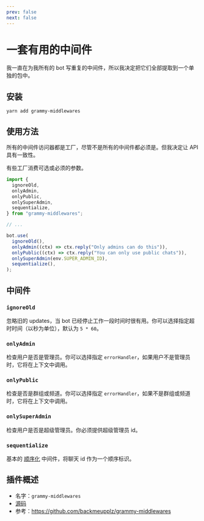```yaml
---
prev: false
next: false
---
```


# 一套有用的中间件

我一直在为我所有的 bot
写重复的中间件，所以我决定把它们全部提取到一个单独的包中。

## 安装

`yarn add grammy-middlewares`

## 使用方法

所有的中间件访问器都是工厂，尽管不是所有的中间件都必须是。但我决定让 API
具有一致性。

有些工厂消费可选或必须的参数。

```ts
import {
  ignoreOld,
  onlyAdmin,
  onlyPublic,
  onlySuperAdmin,
  sequentialize,
} from "grammy-middlewares";

// ...

bot.use(
  ignoreOld(),
  onlyAdmin((ctx) => ctx.reply("Only admins can do this")),
  onlyPublic((ctx) => ctx.reply("You can only use public chats")),
  onlySuperAdmin(env.SUPER_ADMIN_ID),
  sequentialize(),
);
```

## 中间件

### `ignoreOld`

忽略旧的 updates，当 bot
已经停止工作一段时间时很有用。你可以选择指定超时时间（以秒为单位），默认为
`5 * 60`。

### `onlyAdmin`

检查用户是否是管理员。你可以选择指定
`errorHandler`，如果用户不是管理员时，它将在上下文中调用。

### `onlyPublic`

检查是否是群组或频道。你可以选择指定
`errorHandler`，如果不是群组或频道时，它将在上下文中调用。

### `onlySuperAdmin`

检查用户是否是超级管理员。你必须提供超级管理员 id。

### `sequentialize`

基本的 [顺序化](../advanced/scaling#并发是困难的) 中间件，将聊天 id
作为一个顺序标识。

## 插件概述

- 名字：`grammy-middlewares`
- [源码](https://github.com/backmeupplz/grammy-middlewares)
- 参考：<https://github.com/backmeupplz/grammy-middlewares>
